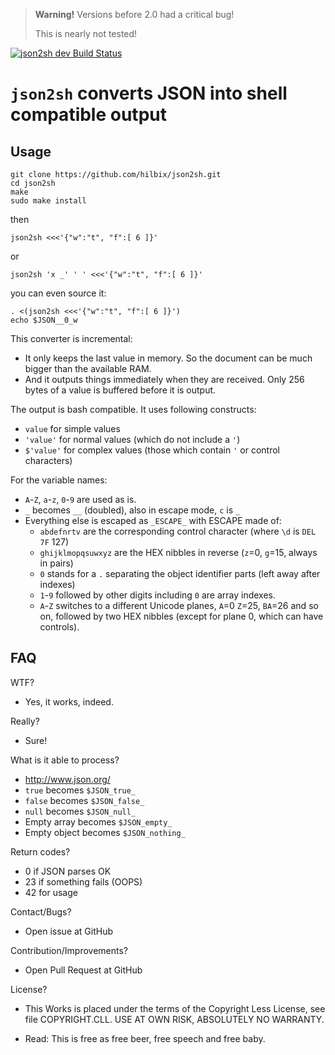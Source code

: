 > **Warning!** Versions before 2.0 had a critical bug!
>
> This is nearly not tested!

[![json2sh dev Build Status](https://api.cirrus-ci.com/github/hilbix/json2sh.svg?branch=master)](https://cirrus-ci.com/github/hilbix/json2sh/master)


# `json2sh` converts JSON into shell compatible output

## Usage

	git clone https://github.com/hilbix/json2sh.git
	cd json2sh
	make
	sudo make install

then

	json2sh <<<'{"w":"t", "f":[ 6 ]}'

or

	json2sh 'x _' ' ' <<<'{"w":"t", "f":[ 6 ]}'

you can even source it:

	. <(json2sh <<<'{"w":"t", "f":[ 6 ]}')
	echo $JSON__0_w

This converter is incremental:
- It only keeps the last value in memory.  So the document can be much bigger than the available RAM.
- And it outputs things immediately when they are received.  Only 256 bytes of a value is buffered before it is output.

The output is bash compatible.  It uses following constructs:

- `value` for simple values
- `'value'` for normal values (which do not include a `'`)
- `$'value'` for complex values (those which contain `'` or control characters)

For the variable names:

- `A`-`Z`, `a`-`z`, `0`-`9` are used as is.
- `_` becomes `__` (doubled), also in escape mode, `c` is `_`
- Everything else is escaped as `_ESCAPE_` with ESCAPE made of:
  - `abdefnrtv` are the corresponding control character (where `\d` is `DEL` `7F` 127)
  - `ghijklmopqsuwxyz` are the HEX nibbles in reverse (`z`=0, `g`=15, always in pairs)
  - `0` stands for a `.` separating the object identifier parts (left away after indexes)
  - `1`-`9` followed by other digits including `0` are array indexes.
  - `A`-`Z` switches to a different Unicode planes, `A`=0 `Z`=25, `BA`=26 and so on,
     followed by two HEX nibbles (except for plane 0, which can have controls).


## FAQ

WTF?

- Yes, it works, indeed.

Really?

- Sure!

What is it able to process?

- http://www.json.org/
- `true` becomes `$JSON_true_`
- `false` becomes `$JSON_false_`
- `null` becomes `$JSON_null_`
- Empty array becomes `$JSON_empty_`
- Empty object becomes `$JSON_nothing_`

Return codes?

- 0 if JSON parses OK
- 23 if something fails (OOPS)
- 42 for usage

Contact/Bugs?

- Open issue at GitHub

Contribution/Improvements?

- Open Pull Request at GitHub

License?

- This Works is placed under the terms of the Copyright Less License,
  see file COPYRIGHT.CLL.  USE AT OWN RISK, ABSOLUTELY NO WARRANTY.

- Read: This is free as free beer, free speech and free baby.

